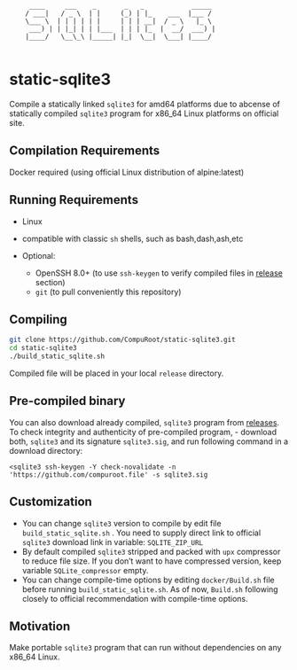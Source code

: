 ```
     ____     ___    _       _   _            _____
    / ___|   / _ \  | |     (_) | |_    ___  |___ /
    \___ \  | | | | | |     | | | __|  / _ \   |_ \
     ___) | | |_| | | |___  | | | |_  |  __/  ___) |
    |____/   \__\_\ |_____| |_|  \__|  \___| |____/
                                                    
```
# static-sqlite3

Compile a statically linked `sqlite3` for amd64 platforms due to abcense of statically compiled `sqlite3` program for x86_64 Linux platforms on official site.

## Compilation Requirements
Docker required (using official Linux distribution of alpine:latest)

## Running Requirements

- Linux
- compatible with classic `sh` shells, such as bash,dash,ash,etc

- Optional:
  - OpenSSH 8.0+ (to use `ssh-keygen` to verify compiled files in [release][1] section)
  - `git` (to pull conveniently this repository)

## Compiling

```bash
git clone https://github.com/CompuRoot/static-sqlite3.git
cd static-sqlite3
./build_static_sqlite.sh
```
Compiled file will be placed in your local `release` directory.

## Pre-compiled binary

You can also download already compiled, `sqlite3` program from [releases][1].<br>
To check integrity and authenticity of pre-compiled program, - download both, `sqlite3` and its signature `sqlite3.sig`,
and run following command in a download directory:
```
<sqlite3 ssh-keygen -Y check-novalidate -n 'https://github.com/compuroot.file' -s sqlite3.sig
```

## Customization

- You can change `sqlite3` version to compile by edit file `build_static_sqlite.sh` . You need to supply direct link to official `sqlite3` download link in variable: `SQLITE_ZIP_URL`
- By default compiled `sqlite3` stripped and packed with `upx` compressor to reduce file size. If you don’t want to have compressed version, keep variable `SQLite_compressor` empty.
- You can change compile-time options by editing `docker/Build.sh` file before running `build_static_sqlite.sh`. As of now, `Build.sh` following closely to official recommendation with compile-time options.

## Motivation

Make portable `sqlite3` program that can run without dependencies on any x86_64 Linux.


[1]: https://github.com/CompuRoot/static-sqlite3/releases
